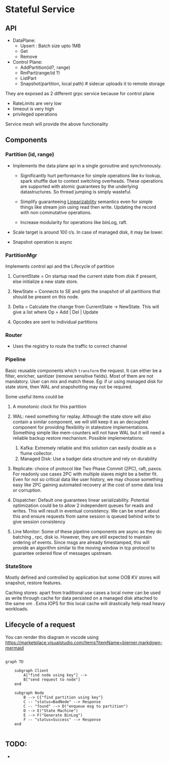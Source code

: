 # Stateful Service

## API
- DataPlane:
    - Upsert : Batch size upto 1MB
    - Get
    - Remove
- Control Plane:
    - AddPartition(id?, range)
    - RmPart(range/id ?)
    - ListPart
    - Snapshot(partition, local path) # sidecar uploads it to remote storage

They are exposed as 2 different grpc service because for control plane
- RateLimits are very low
- timeout is very high
- privileged operations

Service mesh will provide the above functionality


## Components

### Partition (id, range)
- Implements the data plane api in a single goroutine and synchronously. 
    - Significantly hurt performance for simple operations like kv
    lookup, spark shuffle due to context switching overheads. These
    operations are supported with atomic guarantees by the underlying
    datastructures. So thread jumping is simply wasteful.
    
    - Simplify guaranteeing [Linearizability](
    https://en.wikipedia.org/wiki/Linearizability) semantics even for simple
    things like stream join using read then write. Updating the record with non
    commutative operations.
    
    - Increase modularity for operations like binLog, raft.  
    
- Scale target is around 100 r/s. In case of managed disk, it may be lower.
- Snapshot operation is async

### PartitionMgr
Implements control api and the Lifecycle of partition

1. CurrentState = On startup read the current state from disk if present, else
initialize a new state store. 

2. NewState = Connects to SE and gets the snapshot of all partitions that
should be present on this node.

3. Delta = Calculate the change from CurrentState -> NewState. This will give
a list<Op> where Op = Add | Del | Update

4. Opcodes are sent to individual partitions  


### Router
- Uses the registry to route the traffic to correct channel

### Pipeline
Basic reusable components which `transform` the request. It can either be a
filter, enricher, sanitizer (remove sensitive fields). Most of them are not
mandatory. User can mix and match these. Eg: if ur using managed disk for
state store, then WAL and snapshotting may not be required.

Some useful items could be

1. A monotonic clock for this partition

1. WAL: need something for replay. Although the state store will also
contain a similar component, we will still keep it as an decoupled
component for providing flexibility in statestore implementations.
Something simple like mem-counters will not have WAL but it will need a
reliable backup restore mechanism. Possible implementations:
    
    1. Kafka: Extremely reliable and this solution can easily double as a
    flume collector.
    1. Managed Disk: Use a badger data structure and rely on durability

1. Replicate: choice of protocol like Two Phase Commit (2PC), raft, paxos.
For readonly use cases 2PC with multiple slaves might be a better fit. Even
for not so critical data like user history, we may choose something easy
like 2PC gaining automated recovery at the cost of some data loss or
corruption.

1. Dispatcher: Default one guarantees linear serializability. Potential
optimization could be to allow 2 independent queues for reads and writes. This
will result in eventual consistency. We can be smart about this and ensure
requests from same session is queued behind write to give session consistency

1. Line Monitor: Some of these pipeline components are async as they do batching
, rpc, disk io. However, they are still expected to maintain ordering of events. 
Since msgs are already timestamped, this will provide an algorithm similar to
the moving window in tcp protocol to guarantee ordered flow of messages
upstream.


### StateStore
Mostly defined and controlled by application but some OOB KV stores will
snapshot, restore features. 

Caching stores: apart from traditional use cases a local nvme can be used as 
write through cache for data persisted on a managed disk attached to the same vm
. Extra IOPS for this local cache will drastically help read heavy workloads. 
    

## Lifecycle of a request
You can render this diagram in vscode using 
https://marketplace.visualstudio.com/items?itemName=bierner.markdown-mermaid

```mermaid

graph TD

    subgraph Client
        A["find node using key"] --> 
        B["send request to node"]
    end

    subgraph Node
        B --> C{"find partition using key"} 
        C -- "status=BadNode" --> Response
        C -- "found" --> D("enqueue msg to partition")
        D --> E("State Machine")
        E --> F("Generate BinLog")
        F -- "status=Success" --> Response
    end


```


    
## TODO:
- 
